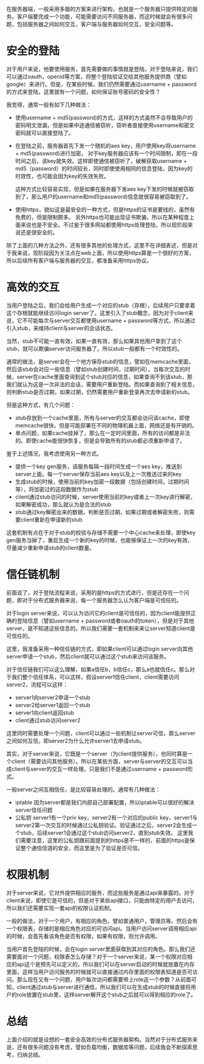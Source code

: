 在服务器端，一般采用多服的方案来进行架构，也就是一个服务器只提供特定的服务。客户端要完成一个功能，可能需要访问不同服务器，而这时候就会有很多问题，包括服务器之间如何交互，客户端与服务器如何交互，安全问题等。


# 安全的登陆 

对于用户来说，他要使用服务，首先需要做的事情就是登陆，对于登陆来说，我们可以通过oauth，openid等方案，将整个登陆验证交给其他服务提供商（譬如google）来进行。但是，在某些时候，我们仍然需要通过username + password的方式来登陆。这里就有一个问题，如何保证账号密码的安全性？

我觉得，通常一般有如下几种做法：

- 使用username + md5(password)的方式，这样的方式虽然不会导致用户的密码明文泄漏，但是如果中途通信被窃听，窃听者直接使用username和密文密码就可以直接登陆了。

- 在登陆之前，服务器首先下发一个随机的aes key，用户使用key将username + md5(password)进行加密。
    对于key服务器应该有一个时间限制，即在一段时间之后，该key就失效。这样即使通信被窃听了，破解获取username + md5（password）的时间较长，同时即使使用相同的信息登陆，因为key的时效性，也可能会因为key的失效失败。

    这种方式比较容易实现，但是如果在服务器下发aes key下发的时候就被窃取到了，那么用户的username和md5(password)信息就很容易被窃取到了。

- 使用https，貌似这是最安全的一种方式，但是https的证书是要钱的，虽然有免费的，但是限制颇多。
    另外https也可能出现证书欺骗，所以在某种程度上面来说也是不安全。不过鉴于很多网站都使用https处理登陆，所以现阶段来说还是很安全的。

除了上面的几种方法之外，还有很多其他的处理方式，这里不在详细表述，但是对于我来说，现阶段因为关注点在web上面，所以使用https算是一个很好的方案，所以后续所有客户端与服务器的交互，都准备采用https协议。


# 高效的交互

当用户登陆之后，我们会给用户生成一个对应的stub（存根），后续用户只要拿着这个存根就能继续访问login server了。这里引入了stub概念，因为对于client来说，它不可能每次与server交互都使用username + password等方式，所以通过引入stub，来维持client与server的会话状态。

当然，stub不可能一直有效，如果一直有效，那么如果其他用户拿到了这个stub，就可以欺骗server访问服务器了。所以stub一般都有一个时效性的。

通常的做法，是server会在一个地方保存stub的信息，譬如在memcache里面，然后该stub会对应一些信息（譬如stub创建时间，过期时间），当每次交互的时候，server在cache里面查询到这个stub对应的信息，如果查询不到该stub，那我们就认为这是一次非法的会话，需要用户重新登陆。而如果查询到了相关信息，则判断stub是否过期，如果过期，仍然需要用户重新登录再次去申请新的stub。

但是这种方式，有几个问题：

- stub存放到一个cache里面，所有与server的交互都会访问该cache，即使memcache很快，但是可能部署在不同的物理机器上面，网络还是有开销的。
- 单点问题，如果cache挂掉了，那么在一定时间里面，所有的访问都是非法的。即使cache能很快恢复，但是会导致所有的stub都必须重新申请了。

鉴于上述情况，我考虑使用另一种方式。

- 提供一个key gen服务，该服务每隔一段时间生成一个aes key，推送到server上面。每一个server保存当前aes key以及上一次推送过来的key
- 生成stub的时候，使用当前的key加密一段数据（包括创建时间，过期时间等），将加密过的这段数据作为stub
- client通过stub访问的时候，server使用当前的key或者上一次key进行解密，如果解密成功，那么就认为是合法的stub
- stub通过key解密出来的数据，判断是否过期，如果过期或者解密失败，则需要client重新在申请新的stub

这套机制有点在于对于stub的校验与存储不需要一个中心cache来处理，即使key gen服务当掉了，重启生成一个新的key的时候，也能够保证上一次的key有效，尽量减少重新申请stub的client数量。


# 信任链机制

前面说了，对于登陆流程来说，采用的是https的方式进行，但是还存在一个问题，即对于分布式服务器来说，每一个服务器怎么认为客户端是可信任的。

对于login server来说，可以认为访问它的client是可信任的，因为client能提供正确的登陆信息（譬如username + password或者oauth的token），但是对于其他server，是不知道这些信息的。所以我们需要一套机制来来让server知道client是可信任的。

这里，我准备采用一种信任链的方式，即如果client可以通过login server向其他server申请一个stub，然后client就可以通过这个stub来访问该服务。

对于信任链我们可以这么理解，如果a信任b，b信任c，那么a也就信任c。那么对于我们整个信任体系，可以这样，假设server1信任client，client需要访问server2，流程可以这样：

- server1向server2申请一个stub
- server2给server1返回一个stub
- server1向client返回stub
- client通过stub访问server2

这里同时需要处理一个问题，client可以通过一些机制让server可信，那么server之间如何互信，即server2为什么允许server1去申请stub。

其实，对于server来说，它既是一个server（为client提供服务），也同时算是一个client（需要访问其他服务）。所以在某些方面，server与server的交互可以当成client与server的交互一样处理。只是我们不是通过username + password形式。

一般server之间互相信任，是比较容易处理的。通常有几种做法：

- iptable 因为server都是我们内部自己部署配置，所以iptable可以很好的解决server信任问题
- 公私钥 server1有一个priv key，server2有一个对应的public key，server1与server2第一次交互的时候通过公私钥验证。验证通过之后，server2会生成一个stub，后续server1会通过这个stub访问server2，直到stub失效。
    这里我们需要注意，这里的公私钥跟前面提到的https是不一样的，前面的https是保证整个通信信道的安全，而这里是为了验证是否可信。

# 权限机制

对于server来说，它对外提供相应的服务，而这些服务是通过api来暴露的。对于client来说，即使它是可信的，但是对于某些api接口，只能由特定的用户去访问，所以我们还需要实现一套api的权限认证机制。

一般的做法，对于一个用户，有相应的角色，譬如普通用户，管理员等。然后会有一个权限表，存储的是相应角色对应的可访问api。当用户访问server调用相应api的时候，会首先看该角色是否有权限，如果有权限，则允许调用。

当用户首先登陆的时候，会在login server里面获取到其对应的角色。那么我们还需要面对一个问题，权限表怎么存储？对于一个server来说，某一个权限对应相应的api这个是预先可以定义的，所以我们可以在server启动的时候就放置在内存里面，这样当用户访问服务的时候就可以直接通过内存里面的权限表知道是否可访问。那么现在又有一个问题，用户每次访问都需要带上role这一个参数？从前面可知，client通过stub与server进行通信，所以我们可以在生成stub的时候直接将用户的role放置在stub里，这样server解开这个stub之后就可以得到相应的role了。

# 总结

上面介绍的就是设想的一套安全高效的分布式服务器架构。当然对于分布式服务来说，还有很多问题没有考虑，譬如负载均衡，数据库等问题，后续我会不断探索思考，归纳总结。